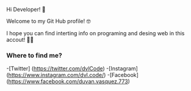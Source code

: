 Hi Developer! 👋

Welcome to my Git Hub profile! 🤓

I hope you can find interting info on programing and desing web in this accout!  🐱‍🏍


### Where to find me? 

-[Twitter] (https://twitter.com/dvlCode)
-[Instagram] (https://www.instagram.com/dvl.code/)
-[Facebook] (https://www.facebook.com/duvan.vasquez.773) 

